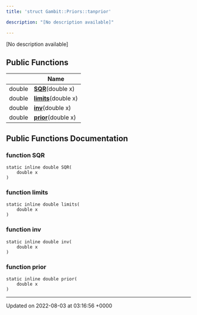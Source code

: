 ```yaml
---
title: 'struct Gambit::Priors::tanprior'

description: "[No description available]"

---
```









[No description available]

## Public Functions

|                | Name           |
| -------------- | -------------- |
| double | **[SQR](/documentation/code/gambit_sphinx/classes/structgambit_1_1priors_1_1tanprior/#function-sqr)**(double x) |
| double | **[limits](/documentation/code/gambit_sphinx/classes/structgambit_1_1priors_1_1tanprior/#function-limits)**(double x) |
| double | **[inv](/documentation/code/gambit_sphinx/classes/structgambit_1_1priors_1_1tanprior/#function-inv)**(double x) |
| double | **[prior](/documentation/code/gambit_sphinx/classes/structgambit_1_1priors_1_1tanprior/#function-prior)**(double x) |

## Public Functions Documentation

### function SQR

```
static inline double SQR(
    double x
)
```


### function limits

```
static inline double limits(
    double x
)
```


### function inv

```
static inline double inv(
    double x
)
```


### function prior

```
static inline double prior(
    double x
)
```


-------------------------------

Updated on 2022-08-03 at 03:16:56 +0000